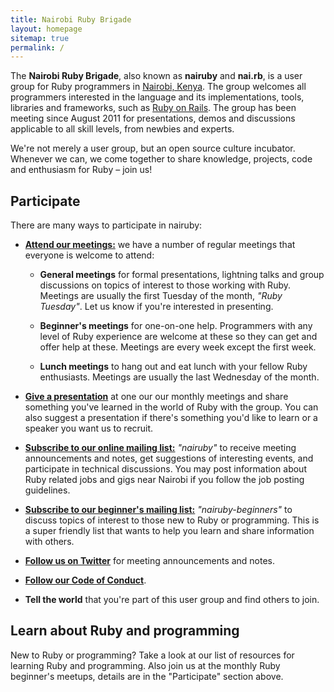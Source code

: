 ```yaml
---
title: Nairobi Ruby Brigade
layout: homepage
sitemap: true
permalink: /
---
```


The **Nairobi Ruby Brigade**, also known as **nairuby** and **nai.rb**, is a
user group for Ruby programmers in [Nairobi, Kenya][1]. The group welcomes all
programmers interested in the language and its implementations, tools, libraries
and frameworks, such as [Ruby on Rails][ror]. The group has been meeting since
August 2011 for presentations, demos and discussions applicable to all skill
levels, from newbies and experts.

We're not merely a user group, but an open source culture incubator. Whenever we
can, we come together to share knowledge, projects, code and enthusiasm for Ruby
– join us!

## Participate

There are many ways to participate in nairuby:

* **[Attend our meetings:][meetings]** we have a number of regular meetings that
  everyone is welcome to attend:

    * **General meetings** for formal presentations, lightning talks and group
    discussions on topics of interest to those working with Ruby. Meetings are
    usually the first Tuesday of the month, _"Ruby Tuesday"_. Let us know if
    you're interested in presenting.

    * **Beginner's meetings** for one-on-one help. Programmers with any level of
    Ruby experience are welcome at these so they can get and offer help at
    these. Meetings are every week except the first week.

    * **Lunch meetings** to hang out and eat lunch with your fellow Ruby enthusiasts.
    Meetings are usually the last Wednesday of the month.

* **[Give a presentation][presentations]** at one our our monthly meetings and share
something you've learned in the world of Ruby with the group. You can also
suggest a presentation if there's something you'd like to learn or a speaker you
want us to recruit.

* **[Subscribe to our online mailing list:][mail-list]** _"nairuby"_ to receive
meeting announcements and notes, get suggestions of interesting events, and
participate in technical discussions. You may post information about Ruby
related jobs and gigs near Nairobi if you follow the job posting guidelines.

* **[Subscribe to our beginner's mailing list:][mail-list-beginner]**
_"nairuby-beginners"_ to discuss topics of interest to those new to Ruby or
programming. This is a super friendly list that wants to help you learn and
share information with others.

* **[Follow us on Twitter][twitter]** for meeting announcements and notes.

* **[Follow our Code of Conduct][coc]**.

* **Tell the world** that you're part of this user group and find others to join.


## Learn about Ruby and programming

New to Ruby or programming? Take a look at our list of resources for learning
Ruby and programming. Also join us at the monthly Ruby beginner's meetups,
details are in the "Participate" section above.


[coc]: #
[mail-list]: #
[mail-list-beginner]: #
[meetings]: #
[presentations]: #
[twitter]: #
[ror]: http://rubyonrails.org/
[1]: http://goo.gl/AMspr8
